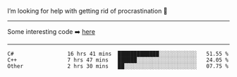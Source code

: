 I’m looking for help with getting rid of procrastination 🤔

-----

Some interesting code :arrow_right: [here](https://github.com/zhen8838/playground)

-----

<!--START_SECTION:waka-->

```text
C#                 16 hrs 41 mins  █████████████░░░░░░░░░░░░   51.55 %
C++                7 hrs 47 mins   ██████░░░░░░░░░░░░░░░░░░░   24.05 %
Other              2 hrs 30 mins   ██░░░░░░░░░░░░░░░░░░░░░░░   07.75 %
```

<!--END_SECTION:waka-->

<!--
**zhen8838/zhen8838** is a ✨ _special_ ✨ repository because its `README.md` (this file) appears on your GitHub profile.

Here are some ideas to get you started:

- 🔭 I’m currently working on ...
- 🌱 I’m currently learning ...
- 👯 I’m looking to collaborate on ...
 ...
- 💬 Ask me about ...
- 📫 How to reach me: ...
- 😄 Pronouns: ...
- ⚡ Fun fact: ...
-->
